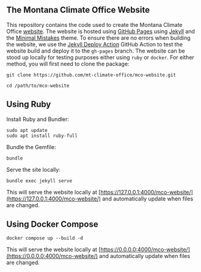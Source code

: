 ## The Montana Climate Office Website

This repository contains the code used to create the Montana Climate Office [website](https://mt-climate-office.github.io/mco-website). The website is hosted using [GitHub Pages](https://pages.github.com/) using [Jekyll](https://jekyllrb.com/) and the [Minimal Mistakes](https://github.com/mmistakes/minimal-mistakes) theme. To ensure there are no errors when building the website, we use the [Jekyll Deploy Action](https://github.com/jeffreytse/jekyll-deploy-action) GitHub Action to test the website build and deploy it to the `gh-pages` branch. The website can be stood up locally for testing purposes either using `ruby` or `docker`. For either method, you will first need to clone the package:

```{bash}
git clone https://github.com/mt-climate-office/mco-website.git

cd /path/to/mco-website
```

## Using Ruby
Install Ruby and Bundler:
```
sudo apt update
sudo apt install ruby-full
```

Bundle the Gemfile:
```
bundle
```

Serve the site locally:
```
bundle exec jekyll serve
```

This will serve the website locally at [https://127.0.0.1:4000/mco-website/](https://127.0.0.1:4000/mco-website/) and automatically update when files are changed. 

## Using Docker Compose

```
docker compose up --build -d
```
This will serve the website locally at [https://0.0.0.0:4000/mco-website/](https://0.0.0.0:4000/mco-website/) and automatically update when files are changed. 